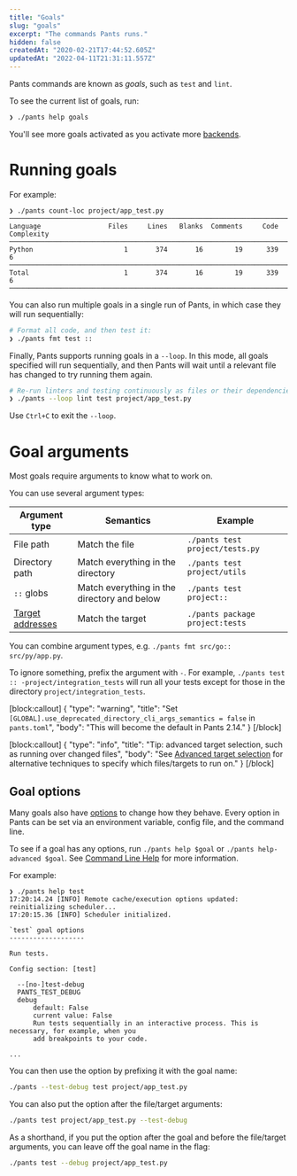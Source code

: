 ```yaml
---
title: "Goals"
slug: "goals"
excerpt: "The commands Pants runs."
hidden: false
createdAt: "2020-02-21T17:44:52.605Z"
updatedAt: "2022-04-11T21:31:11.557Z"
---
```

Pants commands are known as _goals_, such as `test` and `lint`.

To see the current list of goals, run:

```bash
❯ ./pants help goals
```

You'll see more goals activated as you activate more [backends](doc:enabling-backends).

# Running goals

For example:

```
❯ ./pants count-loc project/app_test.py
───────────────────────────────────────────────────────────────────────────────
Language                 Files     Lines   Blanks  Comments     Code Complexity
───────────────────────────────────────────────────────────────────────────────
Python                       1       374       16        19      339          6
───────────────────────────────────────────────────────────────────────────────
Total                        1       374       16        19      339          6
───────────────────────────────────────────────────────────────────────────────
```

You can also run multiple goals in a single run of Pants, in which case they will run sequentially:

```bash
# Format all code, and then test it:
❯ ./pants fmt test ::
```

Finally, Pants supports running goals in a `--loop`. In this mode, all goals specified will run
sequentially, and then Pants will wait until a relevant file has changed to try running them again.

```bash
# Re-run linters and testing continuously as files or their dependencies change:
❯ ./pants --loop lint test project/app_test.py
```

Use `Ctrl+C` to exit the `--loop`.

# Goal arguments

Most goals require arguments to know what to work on. 

You can use several argument types:

| Argument type                   | Semantics                                   | Example                         |
|---------------------------------|---------------------------------------------|---------------------------------|
| File path                       | Match the file                              | `./pants test project/tests.py` |
| Directory path                  | Match everything in the directory           | `./pants test project/utils`    |
| `::` globs                      | Match everything in the directory and below | `./pants test project::`        |
| [Target addresses](doc:targets) | Match the target                            | `./pants package project:tests` |

You can combine argument types, e.g. `./pants fmt src/go:: src/py/app.py`.

To ignore something, prefix the argument with `-`. For example, 
`./pants test :: -project/integration_tests` will run all your tests except for those in the 
directory `project/integration_tests`.

[block:callout]
{
  "type": "warning",
  "title": "Set `[GLOBAL].use_deprecated_directory_cli_args_semantics = false` in `pants.toml`",
  "body": "This will become the default in Pants 2.14."
}
[/block]

[block:callout]
{
  "type": "info",
  "title": "Tip: advanced target selection, such as running over changed files",
  "body": "See [Advanced target selection](doc:advanced-target-selection) for alternative techniques to specify which files/targets to run on."
}
[/block]
## Goal options

Many goals also have [options](doc:options) to change how they behave. Every option in Pants can be set via an environment variable, config file, and the command line.

To see if a goal has any options, run `./pants help $goal` or `./pants help-advanced $goal`. See [Command Line Help](doc:getting-help) for more information.

For example:

```
❯ ./pants help test
17:20:14.24 [INFO] Remote cache/execution options updated: reinitializing scheduler...
17:20:15.36 [INFO] Scheduler initialized.

`test` goal options
-------------------

Run tests.

Config section: [test]

  --[no-]test-debug
  PANTS_TEST_DEBUG
  debug
      default: False
      current value: False
      Run tests sequentially in an interactive process. This is necessary, for example, when you
      add breakpoints to your code.

...
```

You can then use the option by prefixing it with the goal name:

```bash
./pants --test-debug test project/app_test.py
```

You can also put the option after the file/target arguments:

```bash
./pants test project/app_test.py --test-debug
```

As a shorthand, if you put the option after the goal and before the file/target arguments, you can leave off the goal name in the flag:

```bash
./pants test --debug project/app_test.py
```